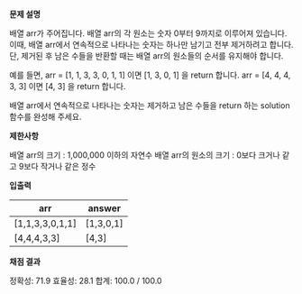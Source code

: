 **문제 설명**

배열 arr가 주어집니다. 배열 arr의 각 원소는 숫자 0부터 9까지로 이루어져 있습니다.
이때, 배열 arr에서 연속적으로 나타나는 숫자는 하나만 남기고 전부 제거하려고 합니다.
단, 제거된 후 남은 수들을 반환할 때는 배열 arr의 원소들의 순서를 유지해야 합니다.

예를 들면,
arr = [1, 1, 3, 3, 0, 1, 1] 이면 [1, 3, 0, 1] 을 return 합니다.
arr = [4, 4, 4, 3, 3] 이면 [4, 3] 을 return 합니다.

배열 arr에서 연속적으로 나타나는 숫자는 제거하고 남은 수들을 return 하는 solution 함수를 완성해 주세요.

**제한사항**

배열 arr의 크기 : 1,000,000 이하의 자연수
배열 arr의 원소의 크기 : 0보다 크거나 같고 9보다 작거나 같은 정수

**입출력**

| arr |	answer |
| --- | ------ |
| [1,1,3,3,0,1,1]	 | [1,3,0,1] |
| [4,4,4,3,3] | [4,3] |

**채점 결과**

정확성: 71.9
효율성: 28.1
합계: 100.0 / 100.0